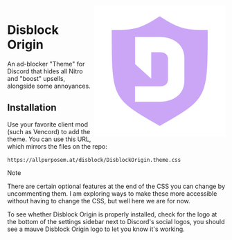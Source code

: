 <img src="logo.svg" align="right" alt="A mauve-colored Ublock Origin shield with the Discord 'D' in the center.">

# Disblock Origin

An ad-blocker "Theme" for Discord that hides all Nitro and "boost" upsells, alongside some annoyances.


## Installation

Use your favorite client mod (such as Vencord) to add the theme. You can use this URL, which mirrors the files on the repo:
```
https://allpurposem.at/disblock/DisblockOrigin.theme.css
```

> [!NOTE]
> There are certain optional features at the end of the CSS you can change by uncommenting them. I am exploring ways to make these more accessible without having to change the CSS, but well here we are for now.


To see whether Disblock Origin is properly installed, check for the logo at the bottom of the settings sidebar next to Discord's social logos, you should see a mauve Disblock Origin logo to let you know it's working.

